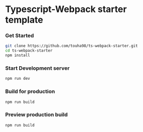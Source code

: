 # Typescript-Webpack starter template

### Get Started

```bash
git clone https://github.com/touha98/ts-webpack-starter.git
cd ts-webpack-starter
npm install
```

### Start Development server

```bash
npm run dev
```

### Build for production

```bash
npm run build
```

### Preview production build

```bash
npm run build
```
